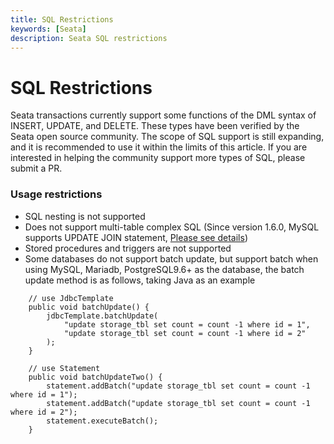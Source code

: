 ```yaml
---
title: SQL Restrictions
keywords: [Seata]
description: Seata SQL restrictions
---
```


# SQL Restrictions

Seata transactions currently support some functions of the DML syntax of INSERT, UPDATE, and DELETE. These types have been verified by the Seata open source community. The scope of SQL support is still expanding, and it is recommended to use it within the limits of this article. If you are interested in helping the community support more types of SQL, please submit a PR.

### Usage restrictions

- SQL nesting is not supported
- Does not support multi-table complex SQL (Since version 1.6.0, MySQL supports UPDATE JOIN statement, <a href="./dml">Please see details</a>)
- Stored procedures and triggers are not supported
- Some databases do not support batch update, but support batch when using MySQL, Mariadb, PostgreSQL9.6+ as the database, the batch update method is as follows, taking Java as an example
```
    // use JdbcTemplate
    public void batchUpdate() {
        jdbcTemplate.batchUpdate(
            "update storage_tbl set count = count -1 where id = 1",
            "update storage_tbl set count = count -1 where id = 2"
		);
    }

    // use Statement
    public void batchUpdateTwo() {
        statement.addBatch("update storage_tbl set count = count -1 where id = 1");
        statement.addBatch("update storage_tbl set count = count -1 where id = 2");
        statement.executeBatch();
    }
```
